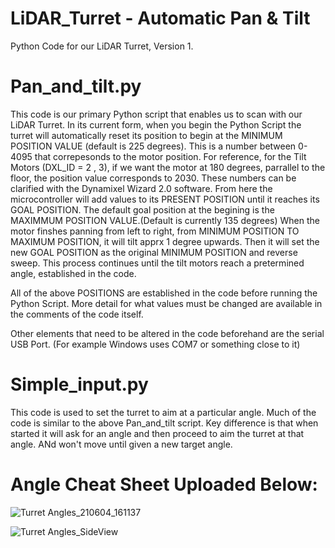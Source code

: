 # LiDAR_Turret - Automatic Pan & Tilt

Python Code for our LiDAR Turret, Version 1.


# Pan_and_tilt.py
This code is our primary Python script that enables us to scan with our LiDAR Turret. 
In its current form,  when you begin the Python Script the turret will automatically reset its position to begin at the MINIMUM POSITION VALUE (default is 225 degrees). This is a number between 0-4095 that correpesonds to the motor position. For reference, for the Tilt Motors (DXL_ID = 2 , 3), if we want the motor at 180 degrees, parrallel to the floor, the position value corresponds to 2030. These numbers can be clarified with the Dynamixel Wizard 2.0 software.
From here the microcontroller will add values to its PRESENT POSITION until it reaches its GOAL POSITION. The default goal position at the begining is the MAXIMMUM POSITION VALUE.(Default is currently 135 degrees)
When the motor finshes panning from left to right, from MINIMUM POSITION TO MAXIMUM POSITION, it will tilt apprx 1 degree upwards. Then it will set the new GOAL POSITION as the original MINIMUM POSITION and reverse sweep.
This process continues until the tilt motors reach a pretermined angle, established in the code.

All of the above POSITIONS are established in the code before running the Python Script. More detail for what values must be changed are available in the comments of the code itself.

Other elements that need to be altered in the code beforehand are the serial USB Port. (For example Windows uses COM7 or something close to it)


# Simple_input.py
This code is used to set the turret to aim at a particular angle.
Much of the code is similar to the above Pan_and_tilt script.
Key difference is that when started it will ask for an angle and then proceed to aim the turret at that angle. ANd won't move until given a new target angle.


# Angle Cheat Sheet Uploaded Below:
![Turret Angles_210604_161137](https://user-images.githubusercontent.com/24493952/120858189-72434980-c550-11eb-9f3b-666824c16153.jpg)

![Turret Angles_SideView](https://user-images.githubusercontent.com/24493952/120858223-7ec7a200-c550-11eb-8aca-8b90030b06cd.jpg)




